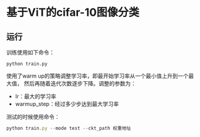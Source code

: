 # 基于ViT的cifar-10图像分类
## 运行
训练使用如下命令：
```
python train.py
```

使用了warm up的策略调整学习率，即最开始学习率从一个最小值上升到一个最大值， 然后再随着迭代次数逐步下降。调整的参数为：
- lr：最大的学习率
- warmup_step：经过多少步达到最大学习率

测试的时候使用命令：
```js
python train.py --mode test --ckt_path 权重地址
```